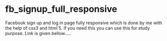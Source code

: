 # fb_signup_full_responsive
Facebook sign up and log in page fully responsive which is done by me with the help of css3 and html 5. If you need this you can use this for study purpose. Link is given bellow.....
